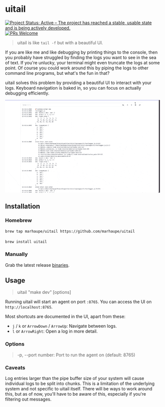 # uitail

[![Project Status: Active – The project has reached a stable, usable state and is being actively developed.](https://www.repostatus.org/badges/latest/active.svg)](https://www.repostatus.org/#active)
[![PRs Welcome](https://img.shields.io/badge/PRs-welcome-brightgreen.svg?style=flat-square)](http://makeapullrequest.com)

> uitail is like `tail -f` but with a beautiful UI.

If you are like me and like debugging by printing things to the console, then you probably have struggled by finding the logs you want to see in the sea of text. If you're unlucky, your terminal might even truncate the logs at some point. Of course you could work around this by piping the logs to other command line programs, but what's the fun in that?

uitail solves this problem by providing a beautiful UI to interact with your logs. Keyboard navigation is baked in, so you can focus on actually debugging efficiently.

![Example](.github/demo.gif)

## Installation

### Homebrew

```bash
brew tap marhaupe/uitail https://github.com/marhaupe/uitail

brew install uitail
```

### Manually

Grab the latest release [binaries](https://github.com/marhaupe/uitail/releases).

## Usage

> uitail "make dev" [options]

Running uitail will start an agent on port `:8765`. You can access the UI on `http://localhost:8765`.

Most shortcuts are documented in the UI, apart from these:

- `j` / `k` or `ArrowDown` / `ArrowUp`: Navigate between logs.
- `l` or `ArrowRight`: Open a log in more detail.

### Options

> -p, --port number: Port to run the agent on (default: 8765)

### Caveats

Log entries larger than the pipe buffer size of your system will cause individual logs to be split into chunks. This is a limitation of the underlying system and not specific to uitail itself. There will be ways to work around this, but as of now, you'll have to be aware of this, especially if you're filtering out messages.
